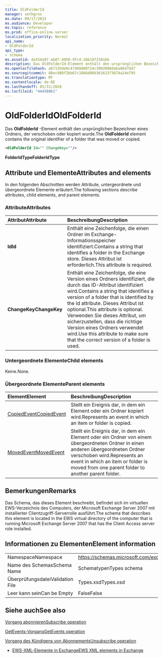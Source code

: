 ```yaml
---
title: OldFolderId
manager: sethgros
ms.date: 09/17/2015
ms.audience: Developer
ms.topic: reference
ms.prod: office-online-server
localization_priority: Normal
api_name:
- OldFolderId
api_type:
- schema
ms.assetid: da554a97-ab87-4950-9fc4-26b1972381bb
description: Das OldFolderId-Element enthält den ursprünglichen Bezeichner eines Ordners, der verschoben oder kopiert wurde.
ms.openlocfilehash: a6713b9e0c47d68480724c3902086da6a8647dd7
ms.sourcegitcommit: 88ec988f2bb67c1866d06b361615f3674a24e795
ms.translationtype: MT
ms.contentlocale: de-DE
ms.lasthandoff: 05/31/2020
ms.locfileid: "44458061"
---
```

# <a name="oldfolderid"></a><span data-ttu-id="9e3bb-103">OldFolderId</span><span class="sxs-lookup"><span data-stu-id="9e3bb-103">OldFolderId</span></span>

<span data-ttu-id="9e3bb-104">Das **OldFolderId** -Element enthält den ursprünglichen Bezeichner eines Ordners, der verschoben oder kopiert wurde.</span><span class="sxs-lookup"><span data-stu-id="9e3bb-104">The **OldFolderId** element contains the original identifier of a folder that was moved or copied.</span></span> 
  
```xml
<OldFolderId Id="" ChangeKey=""/>
```

 <span data-ttu-id="9e3bb-105">**FolderIdType**</span><span class="sxs-lookup"><span data-stu-id="9e3bb-105">**FolderIdType**</span></span>
## <a name="attributes-and-elements"></a><span data-ttu-id="9e3bb-106">Attribute und Elemente</span><span class="sxs-lookup"><span data-stu-id="9e3bb-106">Attributes and elements</span></span>

<span data-ttu-id="9e3bb-107">In den folgenden Abschnitten werden Attribute, untergeordnete und übergeordnete Elemente erläutert.</span><span class="sxs-lookup"><span data-stu-id="9e3bb-107">The following sections describe attributes, child elements, and parent elements.</span></span>
  
### <a name="attributes"></a><span data-ttu-id="9e3bb-108">Attribute</span><span class="sxs-lookup"><span data-stu-id="9e3bb-108">Attributes</span></span>

|<span data-ttu-id="9e3bb-109">**Attribut**</span><span class="sxs-lookup"><span data-stu-id="9e3bb-109">**Attribute**</span></span>|<span data-ttu-id="9e3bb-110">**Beschreibung**</span><span class="sxs-lookup"><span data-stu-id="9e3bb-110">**Description**</span></span>|
|:-----|:-----|
|<span data-ttu-id="9e3bb-111">**Id**</span><span class="sxs-lookup"><span data-stu-id="9e3bb-111">**Id**</span></span> <br/> |<span data-ttu-id="9e3bb-112">Enthält eine Zeichenfolge, die einen Ordner im Exchange-Informationsspeicher identifiziert.</span><span class="sxs-lookup"><span data-stu-id="9e3bb-112">Contains a string that identifies a folder in the Exchange store.</span></span> <span data-ttu-id="9e3bb-113">Dieses Attribut ist erforderlich.</span><span class="sxs-lookup"><span data-stu-id="9e3bb-113">This attribute is required.</span></span>  <br/> |
|<span data-ttu-id="9e3bb-114">**ChangeKey**</span><span class="sxs-lookup"><span data-stu-id="9e3bb-114">**ChangeKey**</span></span> <br/> |<span data-ttu-id="9e3bb-115">Enthält eine Zeichenfolge, die eine Version eines Ordners identifiziert, die durch das ID-Attribut identifiziert wird.</span><span class="sxs-lookup"><span data-stu-id="9e3bb-115">Contains a string that identifies a version of a folder that is identified by the Id attribute.</span></span> <span data-ttu-id="9e3bb-116">Dieses Attribut ist optional.</span><span class="sxs-lookup"><span data-stu-id="9e3bb-116">This attribute is optional.</span></span> <span data-ttu-id="9e3bb-117">Verwenden Sie dieses Attribut, um sicherzustellen, dass die richtige Version eines Ordners verwendet wird.</span><span class="sxs-lookup"><span data-stu-id="9e3bb-117">Use this attribute to make sure that the correct version of a folder is used.</span></span>  <br/> |
   
### <a name="child-elements"></a><span data-ttu-id="9e3bb-118">Untergeordnete Elemente</span><span class="sxs-lookup"><span data-stu-id="9e3bb-118">Child elements</span></span>

<span data-ttu-id="9e3bb-119">Keine.</span><span class="sxs-lookup"><span data-stu-id="9e3bb-119">None.</span></span>
  
### <a name="parent-elements"></a><span data-ttu-id="9e3bb-120">Übergeordnete Elemente</span><span class="sxs-lookup"><span data-stu-id="9e3bb-120">Parent elements</span></span>

|<span data-ttu-id="9e3bb-121">**Element**</span><span class="sxs-lookup"><span data-stu-id="9e3bb-121">**Element**</span></span>|<span data-ttu-id="9e3bb-122">**Beschreibung**</span><span class="sxs-lookup"><span data-stu-id="9e3bb-122">**Description**</span></span>|
|:-----|:-----|
|[<span data-ttu-id="9e3bb-123">CopiedEvent</span><span class="sxs-lookup"><span data-stu-id="9e3bb-123">CopiedEvent</span></span>](copiedevent.md) <br/> |<span data-ttu-id="9e3bb-124">Stellt ein Ereignis dar, in dem ein Element oder ein Ordner kopiert wird.</span><span class="sxs-lookup"><span data-stu-id="9e3bb-124">Represents an event in which an item or folder is copied.</span></span>  <br/> |
|[<span data-ttu-id="9e3bb-125">MovedEvent</span><span class="sxs-lookup"><span data-stu-id="9e3bb-125">MovedEvent</span></span>](movedevent.md) <br/> |<span data-ttu-id="9e3bb-126">Stellt ein Ereignis dar, in dem ein Element oder ein Ordner von einem übergeordneten Ordner in einen anderen übergeordneten Ordner verschoben wird.</span><span class="sxs-lookup"><span data-stu-id="9e3bb-126">Represents an event in which an item or folder is moved from one parent folder to another parent folder.</span></span>  <br/> |
   
## <a name="remarks"></a><span data-ttu-id="9e3bb-127">Bemerkungen</span><span class="sxs-lookup"><span data-stu-id="9e3bb-127">Remarks</span></span>

<span data-ttu-id="9e3bb-128">Das Schema, das dieses Element beschreibt, befindet sich im virtuellen EWS-Verzeichnis des Computers, der Microsoft Exchange Server 2007 mit installierter Clientzugriff-Serverrolle ausführt.</span><span class="sxs-lookup"><span data-stu-id="9e3bb-128">The schema that describes this element is located in the EWS virtual directory of the computer that is running Microsoft Exchange Server 2007 that has the Client Access server role installed.</span></span>
  
## <a name="element-information"></a><span data-ttu-id="9e3bb-129">Informationen zu Elementen</span><span class="sxs-lookup"><span data-stu-id="9e3bb-129">Element information</span></span>

|||
|:-----|:-----|
|<span data-ttu-id="9e3bb-130">Namespace</span><span class="sxs-lookup"><span data-stu-id="9e3bb-130">Namespace</span></span>  <br/> |https://schemas.microsoft.com/exchange/services/2006/types  <br/> |
|<span data-ttu-id="9e3bb-131">Name des Schemas</span><span class="sxs-lookup"><span data-stu-id="9e3bb-131">Schema Name</span></span>  <br/> |<span data-ttu-id="9e3bb-132">Schematypen</span><span class="sxs-lookup"><span data-stu-id="9e3bb-132">Types schema</span></span>  <br/> |
|<span data-ttu-id="9e3bb-133">Überprüfungsdatei</span><span class="sxs-lookup"><span data-stu-id="9e3bb-133">Validation File</span></span>  <br/> |<span data-ttu-id="9e3bb-134">Types.xsd</span><span class="sxs-lookup"><span data-stu-id="9e3bb-134">Types.xsd</span></span>  <br/> |
|<span data-ttu-id="9e3bb-135">Leer kann sein</span><span class="sxs-lookup"><span data-stu-id="9e3bb-135">Can be Empty</span></span>  <br/> |<span data-ttu-id="9e3bb-136">False</span><span class="sxs-lookup"><span data-stu-id="9e3bb-136">False</span></span>  <br/> |
   
## <a name="see-also"></a><span data-ttu-id="9e3bb-137">Siehe auch</span><span class="sxs-lookup"><span data-stu-id="9e3bb-137">See also</span></span>



[<span data-ttu-id="9e3bb-138">Vorgang abonnieren</span><span class="sxs-lookup"><span data-stu-id="9e3bb-138">Subscribe operation</span></span>](subscribe-operation.md)
  
[<span data-ttu-id="9e3bb-139">GetEvents-Vorgang</span><span class="sxs-lookup"><span data-stu-id="9e3bb-139">GetEvents operation</span></span>](getevents-operation.md)
  
[<span data-ttu-id="9e3bb-140">Vorgang des Kündigens von Abonnements</span><span class="sxs-lookup"><span data-stu-id="9e3bb-140">Unsubscribe operation</span></span>](unsubscribe-operation.md)


- [<span data-ttu-id="9e3bb-141">EWS-XML-Elemente in Exchange</span><span class="sxs-lookup"><span data-stu-id="9e3bb-141">EWS XML elements in Exchange</span></span>](ews-xml-elements-in-exchange.md)


